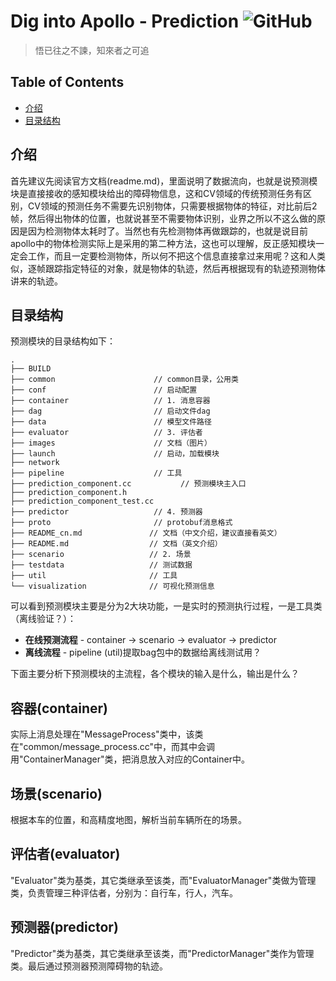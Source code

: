 # Dig into Apollo - Prediction ![GitHub](https://img.shields.io/github/license/daohu527/Dig-into-Apollo.svg?style=popout)

> 悟已往之不諫，知來者之可追


## Table of Contents
- [介绍](#introduction)
- [目录结构](#directory)


<a name="introduction" />

## 介绍
首先建议先阅读官方文档(readme.md)，里面说明了数据流向，也就是说预测模块是直接接收的感知模块给出的障碍物信息，这和CV领域的传统预测任务有区别，CV领域的预测任务不需要先识别物体，只需要根据物体的特征，对比前后2帧，然后得出物体的位置，也就说甚至不需要物体识别，业界之所以不这么做的原因是因为检测物体太耗时了。当然也有先检测物体再做跟踪的，也就是说目前apollo中的物体检测实际上是采用的第二种方法，这也可以理解，反正感知模块一定会工作，而且一定要检测物体，所以何不把这个信息直接拿过来用呢？这和人类似，逐帧跟踪指定特征的对象，就是物体的轨迹，然后再根据现有的轨迹预测物体讲来的轨迹。  


<a name="directory" />

## 目录结构
预测模块的目录结构如下：
```
.
├── BUILD
├── common                      // common目录，公用类
├── conf                        // 启动配置
├── container                   // 1. 消息容器
├── dag                         // 启动文件dag
├── data                        // 模型文件路径
├── evaluator                   // 3. 评估者
├── images                      // 文档（图片）
├── launch                      // 启动，加载模块
├── network
├── pipeline                    // 工具
├── prediction_component.cc           // 预测模块主入口
├── prediction_component.h             
├── prediction_component_test.cc
├── predictor                   // 4. 预测器
├── proto                       // protobuf消息格式
├── README_cn.md               // 文档（中文介绍，建议直接看英文）
├── README.md                  // 文档（英文介绍）
├── scenario                   // 2. 场景
├── testdata                   // 测试数据
├── util                       // 工具
└── visualization              // 可视化预测信息
```
可以看到预测模块主要是分为2大块功能，一是实时的预测执行过程，一是工具类（离线验证？）：
* **在线预测流程** - container -> scenario -> evaluator -> predictor
* **离线流程** - pipeline (util)提取bag包中的数据给离线测试用？


下面主要分析下预测模块的主流程，各个模块的输入是什么，输出是什么？  
## 容器(container)  
实际上消息处理在"MessageProcess"类中，该类在"common/message_process.cc"中，而其中会调用"ContainerManager"类，把消息放入对应的Container中。  

## 场景(scenario)
根据本车的位置，和高精度地图，解析当前车辆所在的场景。  

## 评估者(evaluator)
"Evaluator"类为基类，其它类继承至该类，而"EvaluatorManager"类做为管理类，负责管理三种评估者，分别为：自行车，行人，汽车。  


## 预测器(predictor)
"Predictor"类为基类，其它类继承至该类，而"PredictorManager"类作为管理类。最后通过预测器预测障碍物的轨迹。  


